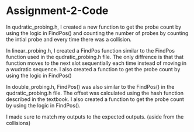 # Assignment-2-Code

In qudratic_probing.h, I created a new function to get the probe count by using the logic in FindPos() and counting the number of probes by counting the intial probe and every time there was a collision.

In linear_probing.h,  I created a FindPos function similar to the FindPos function used in the qudratic_probing.h file. The only diffrence is that that function moves to the next slot sequentially each time instead of moving in a wudratic sequence. I also created a function to get the probe count by using the logic in FindPos()

In double_probing.h, FindPos() was also similar to the FindPos() in the qudratic_probing.h file. The offset was calculated using the hash function described in the textbook. I also created a function to get the probe count by using the logic in FindPos().

I made sure to match my outputs to the expected outputs. (aside from the collisions)